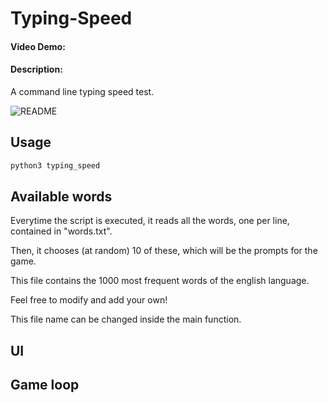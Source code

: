 # Typing-Speed

#### Video Demo:  <URL HERE>
#### Description:
A command line typing speed test.

![README](https://github.com/oPisiti/Typing-Speed/assets/78967454/c6fa61fd-d9c8-41db-819a-950b3d7a691a)


## Usage
``` python
python3 typing_speed
```

## Available words
Everytime the script is executed, it reads all the words, one per line, contained in "words.txt".

Then, it chooses (at random) 10 of these, which will be the prompts for the game.

This file contains the 1000 most frequent words of the english language.

Feel free to modify and add your own!

This file name can be changed inside the main function.

## UI


## Game loop
